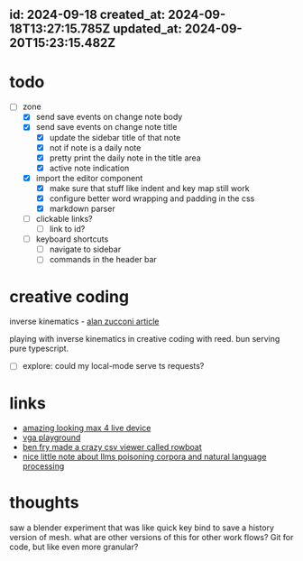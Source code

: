 id: 2024-09-18
created_at: 2024-09-18T13:27:15.785Z
updated_at: 2024-09-20T15:23:15.482Z
---
# todo

- [ ] zone
    - [x] send save events on change note body
    - [x] send save events on change note title
        - [x] update the sidebar title of that note
        - [x] not if note is a daily note
        - [x] pretty print the daily note in the title area
        - [x] active note indication
    - [x] import the editor component
        - [x] make sure that stuff like indent and key map still work 
        - [x] configure better word wrapping and padding in the css
        - [x] markdown parser
    
    - [ ] clickable links?
        - [ ] link to id?
    - [ ] keyboard shortcuts
        - [ ] navigate to sidebar
        - [ ] commands in the header bar
  
# creative coding

inverse kinematics - [alan zucconi article](https://www.alanzucconi.com/2018/05/02/ik-2d-1/)

playing with inverse kinematics in creative coding with reed. bun serving pure typescript.
- [ ] explore: could my local-mode serve ts requests?


# links

- [amazing looking max 4 live device](https://eliasjarzombek.gumroad.com/l/constellation)
- [vga playground](https://tinytapeout.github.io/vga-playground/)
- [ben fry made a crazy csv viewer called rowboat](https://rowboat.xyz/local/9e2f4bb5)
- [nice little note about llms poisoning corpora and natural language processing](https://github.com/rspeer/wordfreq/blob/master/SUNSET.md)



# thoughts 

saw a blender experiment that was like quick key bind to save a history version of mesh. what are other versions of this for other work flows? Git for code, but like even more granular?
